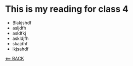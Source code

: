 # This is my reading for class 4

- Blakjshdf
- asljdfh
- asldfkj
- askldjfh
- skajdhf
- lkjsahdf

[<== BACK](README.md)